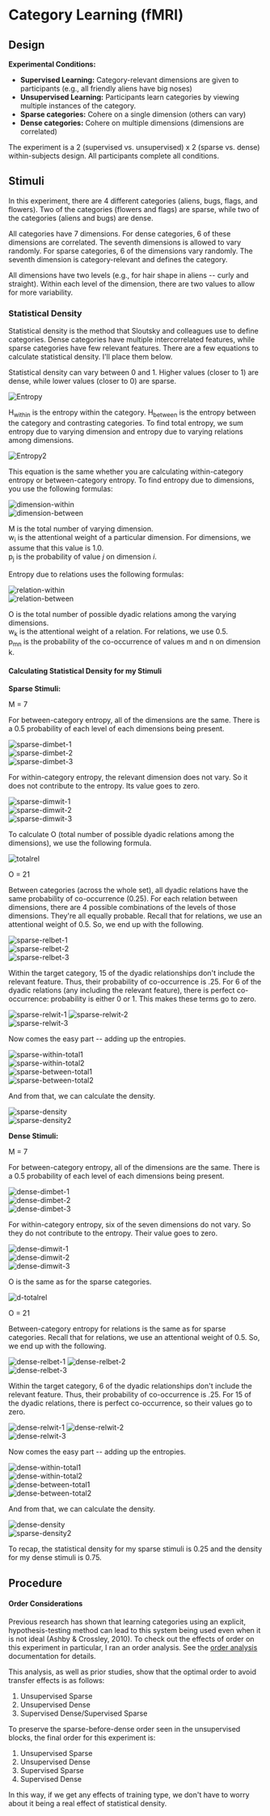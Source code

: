 # Category Learning (fMRI)

## Design

**Experimental Conditions:**  

* **Supervised Learning:** Category-relevant dimensions are given to participants (e.g., all friendly aliens have big noses)
* **Unsupervised Learning:** Participants learn categories by viewing multiple instances of the category.
* **Sparse categories:** Cohere on a single dimension (others can vary)
* **Dense categories:** Cohere on multiple dimensions (dimensions are correlated)

The experiment is a 2 (supervised vs. unsupervised) x 2 (sparse vs. dense) within-subjects design. All participants complete all conditions.

## Stimuli

In this experiment, there are 4 different categories (aliens, bugs, flags, and flowers). Two of the categories (flowers and flags) are sparse, while two of the categories (aliens and bugs) are dense.

All categories have 7 dimensions. For dense categories, 6 of these dimensions are correlated. The seventh dimensions is allowed to vary randomly. For sparse categories, 6 of the dimensions vary randomly. The seventh dimension is category-relevant and defines the category.

All dimensions have two levels (e.g., for hair shape in aliens -- curly and straight). Within each level of the dimension, there are two values to allow for more variability.

### Statistical Density

Statistical density is the method that Sloutsky and colleagues use to define categories. Dense categories have multiple intercorrelated features, while sparse categories have few relevant features. There are a few equations to calculate statistical density. I'll place them below.

Statistical density can vary between 0 and 1. Higher values (closer to 1) are dense, while lower values (closer to 0) are sparse.  

![Entropy](./formulas/1.png)

H<sub>within</sub> is the entropy within the category.
H<sub>between</sub> is the entropy between the category and contrasting categories. To find total entropy, we sum entropy due to varying dimension and entropy due to varying relations among dimensions.

![Entropy2](./formulas/2.png)

This equation is the same whether you are calculating within-category entropy or between-category entropy. To find entropy due to dimensions, you use the following formulas:

![dimension-within](./formulas/3.png)  
![dimension-between](./formulas/4.png)

M is the total number of varying dimension.  
w<sub>i</sub> is the attentional weight of a particular dimension. For dimensions, we assume that this value is 1.0.  
p<sub>j</sub> is the probability of value *j* on dimension *i*.

Entropy due to relations uses the following formulas:

![relation-within](./formulas/5.png)  
![relation-between](./formulas/6.png)

O is the total number of possible dyadic relations among the varying dimensions.  
w<sub>k</sub> is the attentional weight of a relation. For relations, we use 0.5.  
p<sub>mn</sub> is the probability of the co-occurrence of values m and n on dimension k.

#### Calculating Statistical Density for my Stimuli
**Sparse Stimuli:**

M = 7  

For between-category entropy, all of the dimensions are the same. There is a 0.5 probability of each level of each dimensions being present. 

![sparse-dimbet-1](./formulas/7.png)  
![sparse-dimbet-2](./formulas/8.png)  
![sparse-dimbet-3](./formulas/9.png)  

For within-category entropy, the relevant dimension does not vary. So it does not contribute to the entropy. Its value goes to zero.

![sparse-dimwit-1](./formulas/10.png)  
![sparse-dimwit-2](./formulas/11.png)  
![sparse-dimwit-3](./formulas/12.png)

To calculate O (total number of possible dyadic relations among the dimensions), we use the following formula.

![totalrel](./formulas/13.png)

O = 21

Between categories (across the whole set), all dyadic relations have the same probability of co-occurrence (0.25). For each relation between dimensions, there are 4 possible combinations of the levels of those dimensions. They're all equally probable. Recall that for relations, we use an attentional weight of 0.5. So, we end up with the following.

![sparse-relbet-1](./formulas/15.png)  
![sparse-relbet-2](./formulas/14.png)  
![sparse-relbet-3](./formulas/16.png)

Within the target category, 15 of the dyadic relationships don't include the relevant feature. Thus, their probability of co-occurrence is .25. For 6 of the dyadic relations (any including the relevant feature), there is perfect co-occurrence: probability is either 0 or 1. This makes these terms go to zero.

![sparse-relwit-1](./formulas/17.png)
![sparse-relwit-2](./formulas/18.png)  
![sparse-relwit-3](./formulas/19.png)

Now comes the easy part -- adding up the entropies.

![sparse-within-total1](./formulas/20.png)  
![sparse-within-total2](./formulas/21.png)  
![sparse-between-total1](./formulas/22.png)  
![sparse-between-total2](./formulas/23.png)

And from that, we can calculate the density.

![sparse-density](./formulas/24.png)  
![sparse-density2](./formulas/25.png)


**Dense Stimuli:**

M = 7  

For between-category entropy, all of the dimensions are the same. There is a 0.5 probability of each level of each dimensions being present. 

![dense-dimbet-1](./formulas/7.png)  
![dense-dimbet-2](./formulas/8.png)  
![dense-dimbet-3](./formulas/9.png)  

For within-category entropy, six of the seven dimensions do not vary. So they do not contribute to the entropy. Their value goes to zero.

![dense-dimwit-1](./formulas/26.png)  
![dense-dimwit-2](./formulas/27.png)  
![dense-dimwit-3](./formulas/28.png)

O is the same as for the sparse categories.

![d-totalrel](./formulas/13.png)

O = 21

Between-category entropy for relations is the same as for sparse categories. Recall that for relations, we use an attentional weight of 0.5. So, we end up with the following.

![dense-relbet-1](./formulas/15.png)
![dense-relbet-2](./formulas/14.png)  
![dense-relbet-3](./formulas/16.png)

Within the target category, 6 of the dyadic relationships don't include the relevant feature. Thus, their probability of co-occurrence is .25. For 15 of the dyadic relations, there is perfect co-occurrence, so their values go to zero.

![dense-relwit-1](./formulas/29.png)
![dense-relwit-2](./formulas/30.png)    
![dense-relwit-3](./formulas/31.png)

Now comes the easy part -- adding up the entropies.

![dense-within-total1](./formulas/32.png)  
![dense-within-total2](./formulas/33.png)  
![dense-between-total1](./formulas/22.png)  
![dense-between-total2](./formulas/23.png)

And from that, we can calculate the density.

![dense-density](./formulas/34.png)  
![sparse-density2](./formulas/35.png)

To recap, the statistical density for my sparse stimuli is 0.25 and the density for my dense stimuli is 0.75.

## Procedure

#### Order Considerations

Previous research has shown that learning categories using an explicit, hypothesis-testing method can lead to this system being used even when it is not ideal (Ashby & Crossley, 2010). To check out the effects of order on this experiment in particular, I ran an order analysis. See the [order analysis](./OrderPilot/order_analysis.md) documentation for details.

This analysis, as well as prior studies, show that the optimal order to avoid transfer effects is as follows:

1. Unsupervised Sparse
2. Unsupervised Dense
3. Supervised Dense/Supervised Sparse

To preserve the sparse-before-dense order seen in the unsupervised blocks, the final order for this experiment is:

1. Unsupervised Sparse
2. Unsupervised Dense
3. Supervised Sparse
4. Supervised Dense

In this way, if we get any effects of training type, we don't have to worry about it being a real effect of statistical density.
